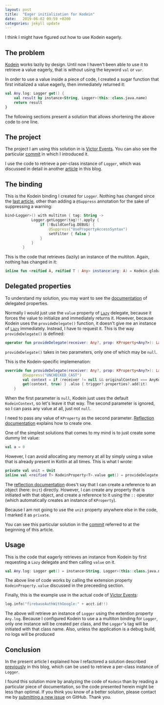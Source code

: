 ```yaml
---
layout: post
title:  "Eager initialization for Kodein"
date:   2019-06-02 09:59 +0200
categories: jekyll update
---
```

I think I might have figured out how to use Kodein eagerly.

## The problem

[Kodein][kodein] works lazily by design. Until now I haven't been able to use it to retrieve a value eagerly, that is without using the keyword `val` or `var`.

In order to use a value inside a piece of code, I created a sugar function that first initialized a value eagerly, then immediately returned it:

```kotlin
val Any.log: Logger get() {
    val result by instance<String, Logger>(this::class.java.name)
    return result
}
```

The following sections present a solution that allows shortening the above code to one line.

## The project

The project I am using this solution in is [Victor Events][victor-events]. You can also see the particular [commit] in which I introduced it.

I use the code to retrieve a per-class instance of `Logger`, which was discussed in detail in another [article][logging] in this blog.

## The binding

This is the Kodein binding I created for `Logger`. Nothing has changed since the [last article][logging], other than adding a `@Suppress` annotation for the sake of suppressing a warning:

```kotlin
bind<Logger>() with multiton { tag: String ->
            Logger.getLogger(tag)!!.apply {
                if (!BuildConfig.DEBUG) {
                    @Suppress("UsePropertyAccessSyntax")
                    setFilter { false }
                }
            }
        }
```

This is the code that retrieves (lazily) an instance of the multiton. Again, nothing has changed in it:

```kotlin
inline fun <reified A, reified T : Any> instance(arg: A) = Kodein.global.instance<A, T>(arg = arg)
```

## Delegated properties

To understand my solution, you may want to see the [documentation][delegated-properties] of delegated properties.

Normally I would just use the `value` property of [`Lazy`][lazy] delegate, because it forces the value to initialize and immediately returns it. However, because Kodein uses the `provideDelegate()` function, it doesn't give me an instance of [`Lazy`][lazy] immediately. Instead, I have to request it. This is the way `provideDelegate()` is defined:

```kotlin
operator fun provideDelegate(receiver: Any?, prop: KProperty<Any?>): Lazy<V>
```

`provideDelegate()` takes in two parameters, only one of which may be `null`.

This is the Kodein-specific implemenation:

```kotlin
override fun provideDelegate(receiver: Any?, prop: KProperty<Any?>): Lazy<V> = lazy {
        @Suppress("UNCHECKED_CAST")
        val context = if (receiver != null && originalContext === AnyKodeinContext) KodeinContext(TTOf(receiver) as TypeToken<in Any>, receiver) else originalContext
        get(context, true) } .also { trigger?.properties?.add(it)
    }
```

When the first parameter is `null`, Kodein just uses the default `KodeinContext`, so let's leave it that way. The second parameter is ignored, so I can pass any value at all, just not `null`.

I need to pass any value of `KProperty` as the second parameter. [Reflection documentation][reflection] explains how to create one.

One of the simplest solutions that comes to my mind is to just create some dummy Int value:

```kotlin
val a = 0
```

However, I can avoid allocating any memory at all by simply using a value that is already present in Kotlin at all times. This is what I wrote:

```kotlin
private val unit = Unit
inline val <reified T> KodeinProperty<T>.value get() = provideDelegate(null, ::unit).value
```

The [reflection documentation][reflection] does't say that I can create a reference to an object (here: `Unit`) directly. However, I can create any property that is initiated with that object, and create a reference to it using the `::` operator (which automatically creates an instance of `KProperty`).

Because I am not going to use the `unit` property anywhere else in the code, I marked it as `private`.

You can see this particular solution in the [commit] referred to at the beginning of this article.

## Usage

This is the code that eagerly retrieves an instance from Kodein by first requesting a `Lazy` delegate and then calling `value` on it.

```kotlin
val Any.log: Logger get() = instance<String, Logger>(this::class.java.name).value
```

The above line of code works by calling the extension property `KodeinProperty.value` discussed in the preceeding section.

Finally, this is the example use in the actual code of [Victor Events][victor-events]:

```kotlin
log.info("firebaseAuthWithGoogle:" + acct.id!!)
```

The above will retrieve an instance of `Logger` using the extention property `Any.log`. Because I configured Kodein to use a a multiton binding for `Logger`, only one instance will be created per class, and the `Logger`'s tag will be initiated with that class name. Also, unless the application is a debug build, no logs will be produced 

## Conclusion

In the present article I explained how I refactored a solution described [previously][logging] in this blog, which can be used to retrieve a per-class instance of `Logger`.

I found this solution more by analyzing the code of `Kodein` than by reading a particular piece of documentation, so the code presented herein might be less than optimal. If you think you know of a better solution, please contact me by [submitting a new issue][issues] on GitHub. Thank you.




[kodein]: https://kodein.org/Kodein-DI/?6.2/core
[victor-events]: https://github.com/syrop/Victor-Events
[commit]: https://github.com/syrop/Victor-Events/commit/4c288b93fe638ce0bc8a747d3eda70466e5086dc
[logging]: https://syrop.github.io/jekyll/update/2018/12/30/logging.html
[delegated-properties]: https://kotlinlang.org/docs/reference/delegated-properties.html
[lazy]: https://kotlinlang.org/api/latest/jvm/stdlib/kotlin/-lazy/index.html
[reflection]: https://kotlinlang.org/docs/reference/reflection.html
[issues]: https://github.com/syrop/syrop.github.io/issues
